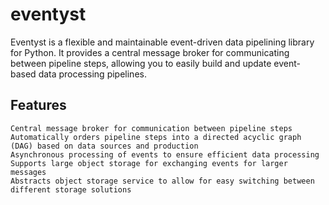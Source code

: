 # eventyst

Eventyst is a flexible and maintainable event-driven data pipelining library for Python. It provides a central message broker for communicating between
pipeline steps, allowing you to easily build and update event-based data processing pipelines.

## Features

    Central message broker for communication between pipeline steps
    Automatically orders pipeline steps into a directed acyclic graph (DAG) based on data sources and production
    Asynchronous processing of events to ensure efficient data processing
    Supports large object storage for exchanging events for larger messages
    Abstracts object storage service to allow for easy switching between different storage solutions
